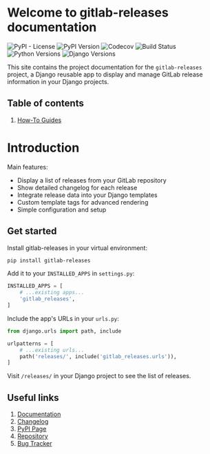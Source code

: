 
# Welcome to gitlab-releases documentation

![PyPI - License](https://img.shields.io/pypi/l/gitlab-releases)
![PyPI Version](https://img.shields.io/pypi/v/gitlab-releases.svg)
![Codecov](https://codecov.io/github/valbertovc/gitlab-releases/branch/main/graph/badge.svg)
![Build Status](https://img.shields.io/github/actions/workflow/status/valbertovc/gitlab-releases/ci.yml?branch=main)
![Python Versions](https://img.shields.io/pypi/pyversions/gitlab-releases.svg)
![Django Versions](https://img.shields.io/pypi/djversions/gitlab-releases)

This site contains the project documentation for the
`gitlab-releases` project, a Django reusable app to display and manage GitLab release information in your Django projects.

## Table of contents

1. [How-To Guides](how-to-guides.md)

# Introduction


Main features:

- Display a list of releases from your GitLab repository
- Show detailed changelog for each release
- Integrate release data into your Django templates
- Custom template tags for advanced rendering
- Simple configuration and setup


## Get started
Install gitlab-releases in your virtual environment:
```bash
pip install gitlab-releases
```
Add it to your `INSTALLED_APPS` in `settings.py`:
```python
INSTALLED_APPS = [
    # ...existing apps...
    'gitlab_releases',
]
```
Include the app's URLs in your `urls.py`:
```python
from django.urls import path, include

urlpatterns = [
    # ...existing urls...
    path('releases/', include('gitlab_releases.urls')),
]
```
Visit `/releases/` in your Django project to see the list of releases.


## Useful links

1. [Documentation](https://valbertovc.github.io/gitlab-releases/)
2. [Changelog](https://github.com/valbertovc/gitlab-releases/releases)
3. [PyPI Page](https://pypi.org/project/gitlab-releases/)
4. [Repository](https://github.com/valbertovc/gitlab-releases)
5. [Bug Tracker](https://github.com/valbertovc/gitlab-releases/issues)